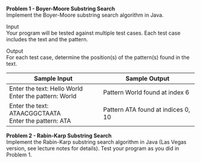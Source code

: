 **Problem 1 - Boyer-Moore Substring Search** \
Implement the Boyer-Moore substring search algorithm in Java.

Input \
Your program will be tested against multiple test cases. Each test case includes the text and the
pattern.

Output \
For each test case, determine the position(s) of the pattern(s) found in the text.

| Sample Input | Sample Output |
| --- | --- |
| Enter the text: Hello World <br /> Enter the pattern: World | Pattern World found at index 6 |
| Enter the text: ATAACGGCTAATA <br /> Enter the pattern: ATA | Pattern ATA found at indices 0, 10 |


**Problem 2 - Rabin-Karp Substring Search** \
Implement the Rabin-Karp substring search algorithm in Java (Las Vegas version, see lecture
notes for details). Test your program as you did in Problem 1.
